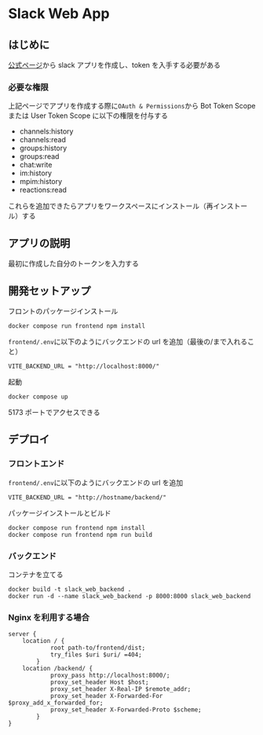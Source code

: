 # Slack Web App

## はじめに

[公式ページ](https://api.slack.com/apps)から slack アプリを作成し、token を入手する必要がある

### 必要な権限

上記ページでアプリを作成する際に`OAuth & Permissions`から Bot Token Scope または User Token Scope に以下の権限を付与する

- channels:history
- channels:read
- groups:history
- groups:read
- chat:write
- im:history
- mpim:history
- reactions:read

これらを追加できたらアプリをワークスペースにインストール（再インストール）する

## アプリの説明

最初に作成した自分のトークンを入力する

## 開発セットアップ

フロントのパッケージインストール

```
docker compose run frontend npm install
```

`frontend/.env`に以下のようにバックエンドの url を追加（最後の/まで入れること）

```
VITE_BACKEND_URL = "http://localhost:8000/"
```

起動

```
docker compose up
```

5173 ポートでアクセスできる

## デプロイ

### フロントエンド

`frontend/.env`に以下のようにバックエンドの url を追加

```
VITE_BACKEND_URL = "http://hostname/backend/"
```

パッケージインストールとビルド

```
docker compose run frontend npm install
docker compose run frontend npm run build
```

### バックエンド

コンテナを立てる

```
docker build -t slack_web_backend .
docker run -d --name slack_web_backend -p 8000:8000 slack_web_backend
```

### Nginx を利用する場合

```
server {
	location / {
        	root path-to/frontend/dist;
        	try_files $uri $uri/ =404;
    	}
	location /backend/ {
        	proxy_pass http://localhost:8000/;
        	proxy_set_header Host $host;
        	proxy_set_header X-Real-IP $remote_addr;
       		proxy_set_header X-Forwarded-For $proxy_add_x_forwarded_for;
        	proxy_set_header X-Forwarded-Proto $scheme;
    	}
}
```
